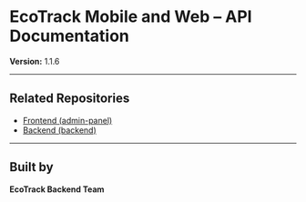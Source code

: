 #  EcoTrack Mobile and Web – API Documentation

**Version:** 1.1.6

---

##  Related Repositories

- [Frontend (admin-panel)](https://github.com/luislaguardia/ECOTRACK-web-test)
- [Backend (backend)](https://github.com/luislaguardia/ecotrack)

---

##  Built by
**EcoTrack Backend Team**

